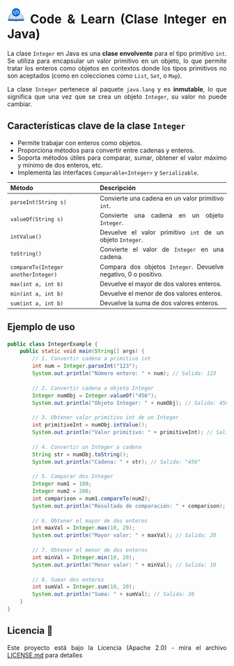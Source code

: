 <div align="justify">

# <img src=../../../../images/coding-book.png width="40"> Code & Learn (Clase Integer en Java)

La clase `Integer` en Java es una **clase envolvente** para el tipo primitivo `int`. Se utiliza para encapsular un valor primitivo en un objeto, lo que permite tratar los enteros como objetos en contextos donde los tipos primitivos no son aceptados (como en colecciones como `List`, `Set`, o `Map`).

La clase `Integer` pertenece al paquete `java.lang` y es **inmutable**, lo que significa que una vez que se crea un objeto `Integer`, su valor no puede cambiar.

## Características clave de la clase `Integer`
- Permite trabajar con enteros como objetos.
- Proporciona métodos para convertir entre cadenas y enteros.
- Soporta métodos útiles para comparar, sumar, obtener el valor máximo y mínimo de dos enteros, etc.
- Implementa las interfaces `Comparable<Integer>` y `Serializable`.

| Método                                   | Descripción                                                         |
| ---------------------------------------- | ------------------------------------------------------------------- |
| `parseInt(String s)`                     | Convierte una cadena en un valor primitivo `int`.                   |
| `valueOf(String s)`                      | Convierte una cadena en un objeto `Integer`.                        |
| `intValue()`                             | Devuelve el valor primitivo `int` de un objeto `Integer`.           |
| `toString()`                             | Convierte el valor de `Integer` en una cadena.                      |
| `compareTo(Integer anotherInteger)`      | Compara dos objetos `Integer`. Devuelve negativo, 0 o positivo.     |
| `max(int a, int b)`                      | Devuelve el mayor de dos valores enteros.                           |
| `min(int a, int b)`                      | Devuelve el menor de dos valores enteros.                           |
| `sum(int a, int b)`                      | Devuelve la suma de dos valores enteros.                            |

## Ejemplo de uso

```java
public class IntegerExample {
    public static void main(String[] args) {
        // 1. Convertir cadena a primitivo int
        int num = Integer.parseInt("123");
        System.out.println("Número entero: " + num); // Salida: 123

        // 2. Convertir cadena a objeto Integer
        Integer numObj = Integer.valueOf("456");
        System.out.println("Objeto Integer: " + numObj); // Salida: 456

        // 3. Obtener valor primitivo int de un Integer
        int primitiveInt = numObj.intValue();
        System.out.println("Valor primitivo: " + primitiveInt); // Salida: 456

        // 4. Convertir un Integer a cadena
        String str = numObj.toString();
        System.out.println("Cadena: " + str); // Salida: "456"

        // 5. Comparar dos Integer
        Integer num1 = 100;
        Integer num2 = 200;
        int comparison = num1.compareTo(num2);
        System.out.println("Resultado de comparación: " + comparison); // Salida: negativo (100 < 200)

        // 6. Obtener el mayor de dos enteros
        int maxVal = Integer.max(10, 20);
        System.out.println("Mayor valor: " + maxVal); // Salida: 20

        // 7. Obtener el menor de dos enteros
        int minVal = Integer.min(10, 20);
        System.out.println("Menor valor: " + minVal); // Salida: 10

        // 8. Sumar dos enteros
        int sumVal = Integer.sum(10, 20);
        System.out.println("Suma: " + sumVal); // Salida: 30
    }
}
```

## Licencia 📄

Este proyecto está bajo la Licencia (Apache 2.0) - mira el archivo [LICENSE.md](../../../../LICENSE) para detalles

</div>